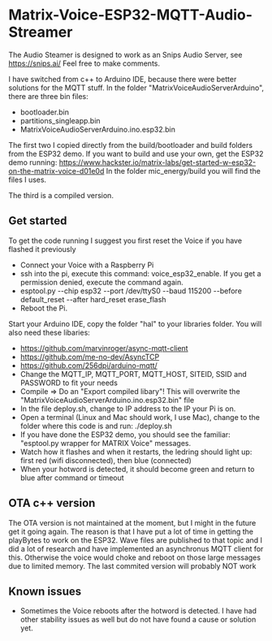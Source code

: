 # Matrix-Voice-ESP32-MQTT-Audio-Streamer

The Audio Steamer is designed to work as an Snips Audio Server, see https://snips.ai/
Feel free to make comments.

I have switched from c++ to Arduino IDE, because there were better solutions for the MQTT stuff.
In the folder "MatrixVoiceAudioServerArduino", there are three bin files:
- bootloader.bin
- partitions_singleapp.bin
- MatrixVoiceAudioServerArduino.ino.esp32.bin

The first two I copied directly from the build/bootloader and build folders from the ESP32 demo.
If you want to build and use your own, get the ESP32 demo running:
https://www.hackster.io/matrix-labs/get-started-w-esp32-on-the-matrix-voice-d01e0d
In the folder mic_energy/build you will find the files I uses.

The third is a compiled version.

## Get started

To get the code running I suggest you first reset the Voice if you have flashed it previously

- Connect your Voice with a Raspberry Pi
- ssh into the pi, execute this command: voice_esp32_enable. If you get a permission denied, execute the command again. 
- esptool.py --chip esp32 --port /dev/ttyS0 --baud 115200 --before default_reset --after hard_reset erase_flash
- Reboot the Pi.

Start your Arduino IDE, copy the folder "hal" to your libraries folder.
You will also need these libaries:
- https://github.com/marvinroger/async-mqtt-client
- https://github.com/me-no-dev/AsyncTCP
- https://github.com/256dpi/arduino-mqtt/
- Change the MQTT_IP, MQTT_PORT, MQTT_HOST, SITEID, SSID and PASSWORD to fit your needs
- Compile => Do an "Export compiled libary"! This will overwrite the "MatrixVoiceAudioServerArduino.ino.esp32.bin" file
- In the file deploy.sh, change to IP address to the IP your Pi is on.
- Open a terminal (Linux and Mac should work, I use Mac), change to the folder where this code is and run: ./deploy.sh
- If you have done the ESP32 demo, you should see the familiar: "esptool.py wrapper for MATRIX Voice" messages.
- Watch how it flashes and when it restarts, the ledring should light up: first red (wifi disconnected), then blue (connected)
- When your hotword is detected, it should become green and return to blue after command or timeout

## OTA c++ version

The OTA version is not maintained at the moment, but I might in the future get it going again. 
The reason is that I have put a lot of time in getting the playBytes to work on the ESP32. Wave files are published to that topic and I did a lot of research and have implemented an asynchronus MQTT client for this. Otherwise the voice would choke and reboot on those large messages due to limited memory.
The last commited version will probably NOT work

## Known issues
- Sometimes the Voice reboots after the hotword is detected. I have had other stability issues as well but do not have found a cause or solution yet.
